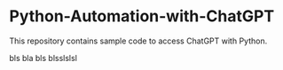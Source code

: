 # Python-Automation-with-ChatGPT
This repository contains sample code to access ChatGPT with Python. 

bls bla
bls blsslslsl


